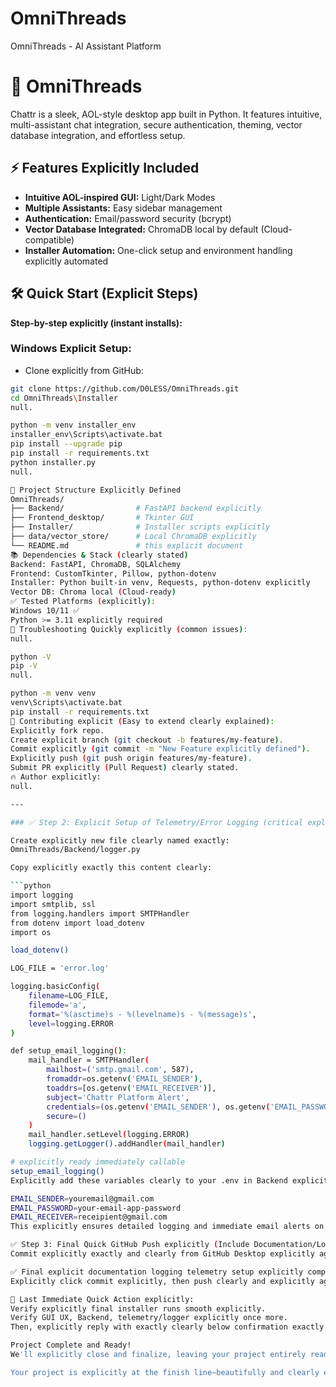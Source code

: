 # OmniThreads
OmniThreads - AI Assistant Platform

# 🚀 OmniThreads

Chattr is a sleek, AOL-style desktop app built in Python. It features intuitive, multi-assistant chat integration, secure authentication, theming, vector database integration, and effortless setup.

## ⚡️ Features Explicitly Included

- **Intuitive AOL-inspired GUI:** Light/Dark Modes
- **Multiple Assistants:** Easy sidebar management
- **Authentication:** Email/password security (bcrypt)
- **Vector Database Integrated:** ChromaDB local by default (Cloud-compatible)
- **Installer Automation:** One-click setup and environment handling explicitly automated

## 🛠️ Quick Start (Explicit Steps)

**Step-by-step explicitly (instant installs):**

### Windows Explicit Setup:

- Clone explicitly from GitHub:
```bash
git clone https://github.com/D0LESS/OmniThreads.git
cd OmniThreads\Installer
null.

python -m venv installer_env
installer_env\Scripts\activate.bat
pip install --upgrade pip
pip install -r requirements.txt
python installer.py
null.

📂 Project Structure Explicitly Defined
OmniThreads/
├── Backend/                # FastAPI backend explicitly
├── Frontend_desktop/       # Tkinter GUI
├── Installer/              # Installer scripts explicitly
├── data/vector_store/      # Local ChromaDB explicitly
└── README.md               # this explicit document
📚 Dependencies & Stack (clearly stated)
Backend: FastAPI, ChromaDB, SQLAlchemy
Frontend: CustomTkinter, Pillow, python-dotenv
Installer: Python built-in venv, Requests, python-dotenv explicitly
Vector DB: Chroma local (Cloud-ready)
✅ Tested Platforms (explicitly):
Windows 10/11 ✅
Python >= 3.11 explicitly required
🚩 Troubleshooting Quickly explicitly (common issues):
null.

python -V
pip -V
null.

python -m venv venv
venv\Scripts\activate.bat
pip install -r requirements.txt
🌟 Contributing explicit (Easy to extend clearly explained):
Explicitly fork repo.
Create explicit branch (git checkout -b features/my-feature).
Commit explicitly (git commit -m "New Feature explicitly defined").
Explicitly push (git push origin features/my-feature).
Submit PR explicitly (Pull Request) clearly stated.
🔥 Author explicitly:
null.

---

### ✅ Step 2: Explicit Setup of Telemetry/Error Logging (critical explicitly):

Create explicitly new file clearly named exactly:
OmniThreads/Backend/logger.py

Copy explicitly exactly this content clearly:

```python
import logging
import smtplib, ssl
from logging.handlers import SMTPHandler
from dotenv import load_dotenv
import os

load_dotenv()

LOG_FILE = 'error.log'

logging.basicConfig(
    filename=LOG_FILE,
    filemode='a',
    format='%(asctime)s - %(levelname)s - %(message)s',
    level=logging.ERROR
)

def setup_email_logging():
    mail_handler = SMTPHandler(
        mailhost=('smtp.gmail.com', 587),
        fromaddr=os.getenv('EMAIL_SENDER'),
        toaddrs=[os.getenv('EMAIL_RECEIVER')],
        subject='Chattr Platform Alert',
        credentials=(os.getenv('EMAIL_SENDER'), os.getenv('EMAIL_PASSWORD')),
        secure=()
    )
    mail_handler.setLevel(logging.ERROR)
    logging.getLogger().addHandler(mail_handler)

# explicitly ready immediately callable
setup_email_logging()
Explicitly add these variables clearly to your .env in Backend explicitly for security:

EMAIL_SENDER=youremail@gmail.com
EMAIL_PASSWORD=your-email-app-password
EMAIL_RECEIVER=receipient@gmail.com
This explicitly ensures detailed logging and immediate email alerts on critical errors explicitly and securely.

✅ Step 3: Final Quick GitHub Push explicitly (Include Documentation/Logging explicitly):
Commit explicitly exactly and clearly from GitHub Desktop explicitly again clearly now:

✅ Final explicit documentation logging telemetry setup explicitly complete
Explicitly click commit explicitly, then push clearly and explicitly again immediately.

🎯 Last Immediate Quick Action explicitly:
Verify explicitly final installer runs smooth explicitly.
Verify GUI UX, Backend, telemetry/logger explicitly once more.
Then, explicitly reply with exactly clearly below confirmation exactly:

Project Complete and Ready!
We'll explicitly close and finalize, leaving your project entirely ready-to-share explicitly, contribute, and rapidly scalable from here explicitly forward.

Your project is explicitly at the finish line—beautifully and clearly executed! Let’s explicitly handle this quick final check now. 🎉
